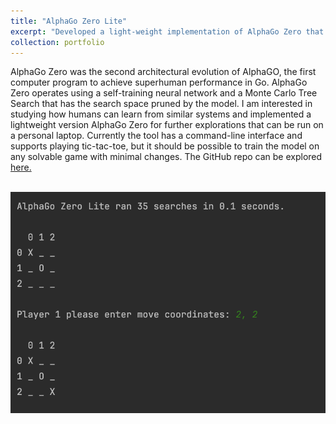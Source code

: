 ```yaml
---
title: "AlphaGo Zero Lite"
excerpt: "Developed a light-weight implementation of AlphaGo Zero that can be trained and run on a personal laptop to play board games through a command-line interface. <br/><img src='/images/alpha_go.png'>"
collection: portfolio
---
```


AlphaGo Zero was the second architectural evolution of AlphaGO, the first computer program to achieve superhuman performance in Go. AlphaGo Zero operates using a self-training neural network and a Monte Carlo Tree Search that has the search space pruned by the model. I am interested in studying how humans can learn from similar systems and implemented a lightweight version AlphaGo Zero for further explorations that can be run on a personal laptop. Currently the tool has a command-line interface and supports playing tic-tac-toe, but it should be possible to train the model on any solvable game with minimal changes. The GitHub repo can be explored [here.](https://github.com/charles-ison/alpha_go_zero_lite)

<br/><img src='/images/alpha_go.png'>
